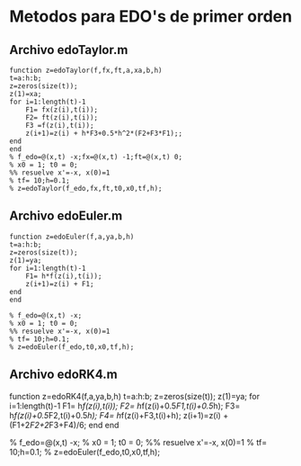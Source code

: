 # Metodos para EDO's de primer orden

## Archivo edoTaylor.m
```
function z=edoTaylor(f,fx,ft,a,xa,b,h)
t=a:h:b;
z=zeros(size(t));
z(1)=xa;
for i=1:length(t)-1
    F1= fx(z(i),t(i));
    F2= ft(z(i),t(i));
    F3 =f(z(i),t(i));
    z(i+1)=z(i) + h*F3+0.5*h^2*(F2+F3*F1);;
end
end
% f_edo=@(x,t) -x;fx=@(x,t) -1;ft=@(x,t) 0;
% x0 = 1; t0 = 0;
%% resuelve x'=-x, x(0)=1
% tf= 10;h=0.1;
% z=edoTaylor(f_edo,fx,ft,t0,x0,tf,h);
```
## Archivo edoEuler.m

```
function z=edoEuler(f,a,ya,b,h)
t=a:h:b;
z=zeros(size(t));
z(1)=ya;
for i=1:length(t)-1
    F1= h*f(z(i),t(i));
    z(i+1)=z(i) + F1;
end
end

% f_edo=@(x,t) -x;
% x0 = 1; t0 = 0;
%% resuelve x'=-x, x(0)=1
% tf= 10;h=0.1;
% z=edoEuler(f_edo,t0,x0,tf,h);
```
## Archivo edoRK4.m

function z=edoRK4(f,a,ya,b,h)
t=a:h:b;
z=zeros(size(t));
z(1)=ya;
for i=1:length(t)-1
    F1= h*f(z(i),t(i));
    F2= h*f(z(i)+0.5*F1,t(i)+0.5*h);
    F3= h*f(z(i)+0.5*F2,t(i)+0.5*h);
    F4= h*f(z(i)+F3,t(i)+h);
    z(i+1)=z(i) + (F1+2*F2+2*F3+F4)/6;
end
end

% f_edo=@(x,t) -x;
% x0 = 1; t0 = 0;
%% resuelve x'=-x, x(0)=1
% tf= 10;h=0.1;
% z=edoEuler(f_edo,t0,x0,tf,h);
